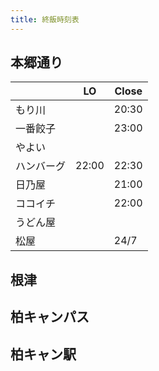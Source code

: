 ```yaml
---
title: 終飯時刻表
---
```


## 本郷通り

|            | LO    | Close |
| ---------- | ----- | ----- |
| もり川     |       | 20:30 |
| 一番餃子   |       | 23:00 |
| やよい     |       |       |
| ハンバーグ | 22:00 | 22:30 |
| 日乃屋     |       | 21:00 |
| ココイチ   |       | 22:00 |
| うどん屋   |       |       |
| 松屋       |       | 24/7  |

## 根津

## 柏キャンパス

## 柏キャン駅
